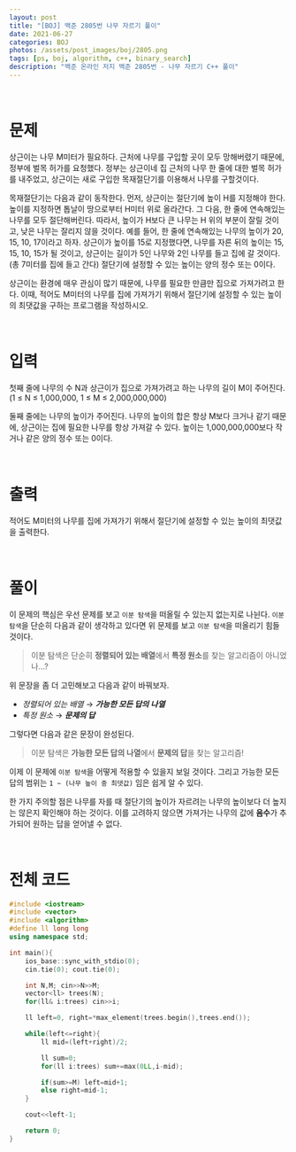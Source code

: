 ```yaml
---
layout: post
title: "[BOJ] 백준 2805번 나무 자르기 풀이"
date: 2021-06-27
categories: BOJ
photos: /assets/post_images/boj/2805.png
tags: [ps, boj, algorithm, c++, binary_search]
description: "백준 온라인 저지 백준 2805번 - 나무 자르기 C++ 풀이"
---
```


<br>

# 문제

상근이는 나무 M미터가 필요하다. 근처에 나무를 구입할 곳이 모두 망해버렸기 때문에, 정부에 벌목 허가를 요청했다. 정부는 상근이네 집 근처의 나무 한 줄에 대한 벌목 허가를 내주었고, 상근이는 새로 구입한 목재절단기를 이용해서 나무를 구할것이다.

목재절단기는 다음과 같이 동작한다. 먼저, 상근이는 절단기에 높이 H를 지정해야 한다. 높이를 지정하면 톱날이 땅으로부터 H미터 위로 올라간다. 그 다음, 한 줄에 연속해있는 나무를 모두 절단해버린다. 따라서, 높이가 H보다 큰 나무는 H 위의 부분이 잘릴 것이고, 낮은 나무는 잘리지 않을 것이다. 예를 들어, 한 줄에 연속해있는 나무의 높이가 20, 15, 10, 17이라고 하자. 상근이가 높이를 15로 지정했다면, 나무를 자른 뒤의 높이는 15, 15, 10, 15가 될 것이고, 상근이는 길이가 5인 나무와 2인 나무를 들고 집에 갈 것이다. (총 7미터를 집에 들고 간다) 절단기에 설정할 수 있는 높이는 양의 정수 또는 0이다.

상근이는 환경에 매우 관심이 많기 때문에, 나무를 필요한 만큼만 집으로 가져가려고 한다. 이때, 적어도 M미터의 나무를 집에 가져가기 위해서 절단기에 설정할 수 있는 높이의 최댓값을 구하는 프로그램을 작성하시오.

<br>

# 입력

첫째 줄에 나무의 수 N과 상근이가 집으로 가져가려고 하는 나무의 길이 M이 주어진다. (1 ≤ N ≤ 1,000,000, 1 ≤ M ≤ 2,000,000,000)

둘째 줄에는 나무의 높이가 주어진다. 나무의 높이의 합은 항상 M보다 크거나 같기 때문에, 상근이는 집에 필요한 나무를 항상 가져갈 수 있다. 높이는 1,000,000,000보다 작거나 같은 양의 정수 또는 0이다.

<br>

# 출력

적어도 M미터의 나무를 집에 가져가기 위해서 절단기에 설정할 수 있는 높이의 최댓값을 출력한다.

<br>

# 풀이

이 문제의 핵심은 우선 문제를 보고 `이분 탐색`을 떠올릴 수 있는지 없는지로 나뉜다. `이분 탐색`을 단순히 다음과 같이 생각하고 있다면 위 문제를 보고 `이분 탐색`을 떠올리기 힘들 것이다.

> 이분 탐색은 단순히 **정렬되어 있는 배열**에서 **특정 원소**를 찾는 알고리즘이 아니었나...?

위 문장을 좀 더 고민해보고 다음과 같이 바꿔보자.

- _정렬되어 있는 배열_ → **_가능한 모든 답의 나열_**
- _특정 원소_ → **_문제의 답_**

그렇다면 다음과 같은 문장이 완성된다.

> 이분 탐색은 **가능한 모든 답의 나열**에서 **문제의 답**을 찾는 알고리즘!

이제 이 문제에 `이분 탐색`을 어떻게 적용할 수 있을지 보일 것이다. 그리고 가능한 모든 답의 범위는 `1 ~ (나무 높이 중 최댓값)` 임은 쉽게 알 수 있다.

한 가지 주의할 점은 나무를 자를 때 절단기의 높이가 자르려는 나무의 높이보다 더 높지는 않은지 확인해야 하는 것이다. 이를 고려하지 않으면 가져가는 나무의 값에 **음수**가 추가되어 원하는 답을 얻어낼 수 없다.

<br>

# 전체 코드

```c++
#include <iostream>
#include <vector>
#include <algorithm>
#define ll long long
using namespace std;

int main(){
    ios_base::sync_with_stdio(0);
    cin.tie(0); cout.tie(0);

    int N,M; cin>>N>>M;
    vector<ll> trees(N);
    for(ll& i:trees) cin>>i;

    ll left=0, right=*max_element(trees.begin(),trees.end());

    while(left<=right){
        ll mid=(left+right)/2;

        ll sum=0;
        for(ll i:trees) sum+=max(0LL,i-mid);

        if(sum>=M) left=mid+1;
        else right=mid-1;
    }

    cout<<left-1;

    return 0;
}
```
